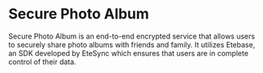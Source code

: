 # Secure Photo Album

Secure Photo Album is an end-to-end encrypted service that allows users to securely share photo albums with friends and family. It utilizes Etebase, an SDK developed by EteSync which ensures that users are in complete control of their data.
